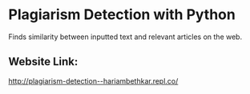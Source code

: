 # Plagiarism Detection with Python

Finds similarity between inputted text and relevant articles on the web.

## Website Link:
http://plagiarism-detection--hariambethkar.repl.co/
